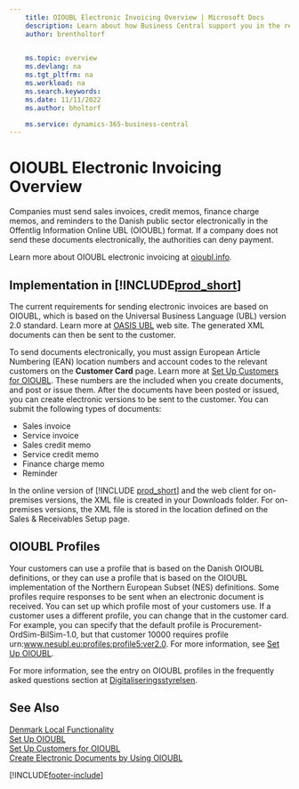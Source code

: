 ```yaml
---
    title: OIOUBL Electronic Invoicing Overview | Microsoft Docs
    description: Learn about how Business Central support you in the requirement for sending sales documents to the Danish public sector electronically in the OIOUBL format.
    author: brentholtorf

    
    ms.topic: overview
    ms.devlang: na
    ms.tgt_pltfrm: na
    ms.workload: na
    ms.search.keywords:
    ms.date: 11/11/2022
    ms.author: bholtorf

    ms.service: dynamics-365-business-central
---
```

# OIOUBL Electronic Invoicing Overview

Companies must send sales invoices, credit memos, finance charge memos, and reminders to the Danish public sector electronically in the Offentlig Information Online UBL (OIOUBL) format. If a company does not send these documents electronically, the authorities can deny payment.  

Learn more about OIOUBL electronic invoicing at [oioubl.info](http://www.oioubl.info/classes/da/index.html).  

## Implementation in [!INCLUDE[prod_short](../../includes/prod_short.md)]  

The current requirements for sending electronic invoices are based on OIOUBL, which is based on the Universal Business Language (UBL) version 2.0 standard. Learn more at [OASIS UBL](https://aka.ms/OasisUblSite) web site. The generated XML documents can then be sent to the customer.  

To send documents electronically, you must assign European Article Numbering (EAN) location numbers and account codes to the relevant customers on the **Customer Card** page. Learn more at [Set Up Customers for OIOUBL](how-to-set-up-customers-for-oioubl.md). These numbers are the included when you create documents, and post or issue them. After the documents have been posted or issued, you can create electronic versions to be sent to the customer. You can submit the following types of documents:  

- Sales invoice  
- Service invoice  
- Sales credit memo  
- Service credit memo  
- Finance charge memo  
- Reminder  

In the online version of [!INCLUDE [prod_short](../../includes/prod_short.md)] and the web client for on-premises versions, the XML file is created in your Downloads folder. For on-premises versions, the XML file is stored in the location defined on the Sales & Receivables Setup page.  

## OIOUBL Profiles

Your customers can use a profile that is based on the Danish OIOUBL definitions, or they can use a profile that is based on the OIOUBL implementation of the Northern European Subset (NES) definitions. Some profiles require responses to be sent when an electronic document is received. You can set up which profile most of your customers use. If a customer uses a different profile, you can change that in the customer card. For example, you can specify that the default profile is Procurement-OrdSim-BilSim-1.0, but that customer 10000 requires profile urn:www.nesubl.eu:profiles:profile5:ver2.0. For more information, see [Set Up OIOUBL](how-to-set-up-oioubl.md).  

For more information, see the entry on OIOUBL profiles in the frequently asked questions section at [Digitaliseringsstyrelsen](https://aka.ms/Digitaliseringsstyrelsen).  

## See Also

[Denmark Local Functionality](denmark-local-functionality.md)  
 [Set Up OIOUBL](how-to-set-up-oioubl.md)  
 [Set Up Customers for OIOUBL](how-to-set-up-customers-for-oioubl.md)  
 [Create Electronic Documents by Using OIOUBL](how-to-create-electronic-documents-by-using-oioubl.md)  


[!INCLUDE[footer-include](../../includes/footer-banner.md)]